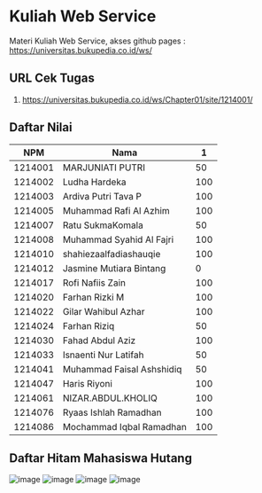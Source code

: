 # Kuliah Web Service
Materi Kuliah Web Service, akses github pages : https://universitas.bukupedia.co.id/ws/

## URL Cek Tugas

1. https://universitas.bukupedia.co.id/ws/Chapter01/site/1214001/

## Daftar Nilai 

| NPM      | Nama | 1 |
| ----------- | ----------- | ----------- |
| 1214001      | MARJUNIATI PUTRI | 50 |
| 1214002   | Ludha Hardeka | 100 |
| 1214003   | Ardiva Putri Tava P | 100 |
| 1214005   | Muhammad Rafi Al Azhim | 100 |
| 1214007   | Ratu SukmaKomala | 50 |
| 1214008   | Muhammad Syahid Al Fajri | 100 |
| 1214010   | shahiezaalfadiashauqie | 100 |
| 1214012   | Jasmine Mutiara Bintang | 0 |
| 1214017   | Rofi Nafiis Zain | 100 |
| 1214020   | Farhan Rizki M | 100 |
| 1214022   | Gilar Wahibul Azhar | 100 |
| 1214024   | Farhan Riziq | 50 |
| 1214030   | Fahad Abdul Aziz | 100 |
| 1214033   | Isnaenti Nur Latifah | 50 |
| 1214041   | Muhammad Faisal Ashshidiq | 50 |
| 1214047   | Haris Riyoni | 100 |
| 1214061   | NIZAR.ABDUL.KHOLIQ | 100 |
| 1214076   | Ryaas Ishlah Ramadhan | 100 |
| 1214086   | Mochammad Iqbal Ramadhan | 100 |

## Daftar Hitam Mahasiswa Hutang

![image](https://user-images.githubusercontent.com/11188109/220054134-7d78b3d4-e7b5-4eec-a3c7-271853d1319d.png)
![image](https://user-images.githubusercontent.com/11188109/220054249-df192e53-a58a-4e35-8a77-3ec8dddb12f5.png)
![image](https://user-images.githubusercontent.com/11188109/220054328-5b9c4e8b-5a64-483c-9f53-66325c568c47.png)
![image](https://user-images.githubusercontent.com/11188109/220054380-de60fe89-0460-4981-b134-6c5a922975b1.png)



